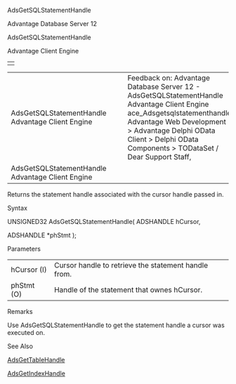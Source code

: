 AdsGetSQLStatementHandle




Advantage Database Server 12  

AdsGetSQLStatementHandle

Advantage Client Engine

|  |
| --- |
|  |

|  |  |  |  |  |
| --- | --- | --- | --- | --- |
| AdsGetSQLStatementHandle  Advantage Client Engine |  |  | Feedback on: Advantage Database Server 12 - AdsGetSQLStatementHandle Advantage Client Engine ace\_Adsgetsqlstatementhandle Advantage Web Development > Advantage Delphi OData Client > Delphi OData Components > TODataSet / Dear Support Staff, |  |
| AdsGetSQLStatementHandle  Advantage Client Engine |  |  |  |  |

Returns the statement handle associated with the cursor handle passed in.

Syntax

UNSIGNED32 AdsGetSQLStatementHandle( ADSHANDLE hCursor,

ADSHANDLE \*phStmt );

Parameters

|  |  |
| --- | --- |
| hCursor (I) | Cursor handle to retrieve the statement handle from. |
| phStmt (O) | Handle of the statement that ownes hCursor. |

Remarks

Use AdsGetSQLStatementHandle to get the statement handle a cursor was executed on.

See Also

[AdsGetTableHandle](ace_adsgettablehandle.htm)

[AdsGetIndexHandle](ace_adsgetindexhandle.htm)